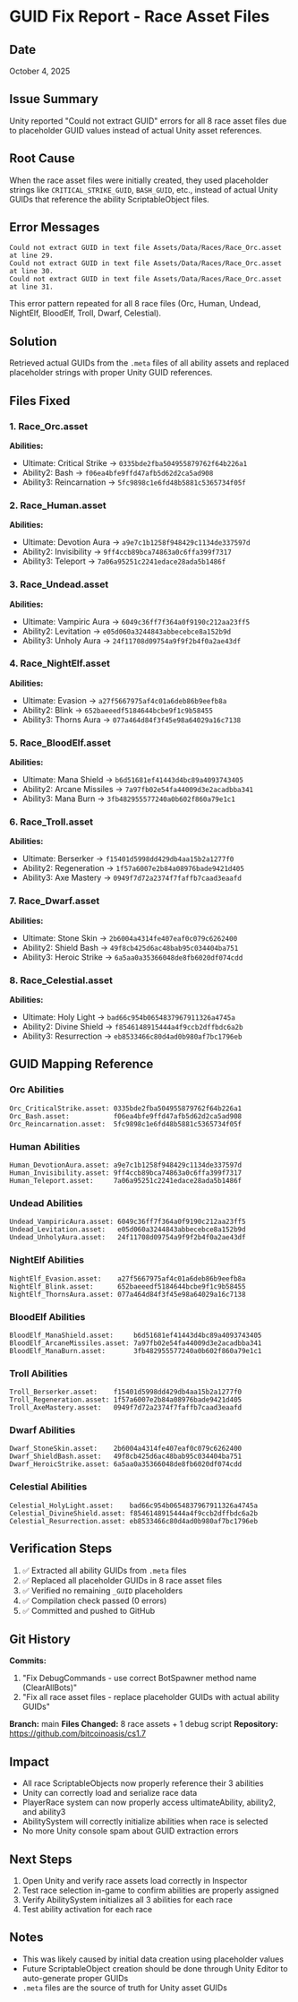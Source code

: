# GUID Fix Report - Race Asset Files

## Date
October 4, 2025

## Issue Summary
Unity reported "Could not extract GUID" errors for all 8 race asset files due to placeholder GUID values instead of actual Unity asset references.

## Root Cause
When the race asset files were initially created, they used placeholder strings like `CRITICAL_STRIKE_GUID`, `BASH_GUID`, etc., instead of actual Unity GUIDs that reference the ability ScriptableObject files.

## Error Messages
```
Could not extract GUID in text file Assets/Data/Races/Race_Orc.asset at line 29.
Could not extract GUID in text file Assets/Data/Races/Race_Orc.asset at line 30.
Could not extract GUID in text file Assets/Data/Races/Race_Orc.asset at line 31.
```

This error pattern repeated for all 8 race files (Orc, Human, Undead, NightElf, BloodElf, Troll, Dwarf, Celestial).

## Solution
Retrieved actual GUIDs from the `.meta` files of all ability assets and replaced placeholder strings with proper Unity GUID references.

## Files Fixed

### 1. Race_Orc.asset
**Abilities:**
- Ultimate: Critical Strike → `0335bde2fba504955879762f64b226a1`
- Ability2: Bash → `f06ea4bfe9ffd47afb5d62d2ca5ad908`
- Ability3: Reincarnation → `5fc9898c1e6fd48b5881c5365734f05f`

### 2. Race_Human.asset
**Abilities:**
- Ultimate: Devotion Aura → `a9e7c1b1258f948429c1134de337597d`
- Ability2: Invisibility → `9ff4ccb89bca74863a0c6ffa399f7317`
- Ability3: Teleport → `7a06a95251c2241edace28ada5b1486f`

### 3. Race_Undead.asset
**Abilities:**
- Ultimate: Vampiric Aura → `6049c36ff7f364a0f9190c212aa23ff5`
- Ability2: Levitation → `e05d060a3244843abbecebce8a152b9d`
- Ability3: Unholy Aura → `24f11708d09754a9f9f2b4f0a2ae43df`

### 4. Race_NightElf.asset
**Abilities:**
- Ultimate: Evasion → `a27f5667975af4c01a6deb86b9eefb8a`
- Ability2: Blink → `652baeeedf5184644bcbe9f1c9b58455`
- Ability3: Thorns Aura → `077a464d84f3f45e98a64029a16c7138`

### 5. Race_BloodElf.asset
**Abilities:**
- Ultimate: Mana Shield → `b6d51681ef41443d4bc89a4093743405`
- Ability2: Arcane Missiles → `7a97fb02e54fa44009d3e2acadbba341`
- Ability3: Mana Burn → `3fb482955577240a0b602f860a79e1c1`

### 6. Race_Troll.asset
**Abilities:**
- Ultimate: Berserker → `f15401d5998dd429db4aa15b2a1277f0`
- Ability2: Regeneration → `1f57a6007e2b84a08976bade9421d405`
- Ability3: Axe Mastery → `0949f7d72a2374f7faffb7caad3eaafd`

### 7. Race_Dwarf.asset
**Abilities:**
- Ultimate: Stone Skin → `2b6004a4314fe407eaf0c079c6262400`
- Ability2: Shield Bash → `49f8cb425d6ac48bab95c034404ba751`
- Ability3: Heroic Strike → `6a5aa0a35366048de8fb6020df074cdd`

### 8. Race_Celestial.asset
**Abilities:**
- Ultimate: Holy Light → `bad66c954b0654837967911326a4745a`
- Ability2: Divine Shield → `f8546148915444a4f9ccb2dffbdc6a2b`
- Ability3: Resurrection → `eb8533466c80d4ad0b980af7bc1796eb`

## GUID Mapping Reference

### Orc Abilities
```
Orc_CriticalStrike.asset: 0335bde2fba504955879762f64b226a1
Orc_Bash.asset:           f06ea4bfe9ffd47afb5d62d2ca5ad908
Orc_Reincarnation.asset:  5fc9898c1e6fd48b5881c5365734f05f
```

### Human Abilities
```
Human_DevotionAura.asset: a9e7c1b1258f948429c1134de337597d
Human_Invisibility.asset: 9ff4ccb89bca74863a0c6ffa399f7317
Human_Teleport.asset:     7a06a95251c2241edace28ada5b1486f
```

### Undead Abilities
```
Undead_VampiricAura.asset: 6049c36ff7f364a0f9190c212aa23ff5
Undead_Levitation.asset:   e05d060a3244843abbecebce8a152b9d
Undead_UnholyAura.asset:   24f11708d09754a9f9f2b4f0a2ae43df
```

### NightElf Abilities
```
NightElf_Evasion.asset:    a27f5667975af4c01a6deb86b9eefb8a
NightElf_Blink.asset:      652baeeedf5184644bcbe9f1c9b58455
NightElf_ThornsAura.asset: 077a464d84f3f45e98a64029a16c7138
```

### BloodElf Abilities
```
BloodElf_ManaShield.asset:     b6d51681ef41443d4bc89a4093743405
BloodElf_ArcaneMissiles.asset: 7a97fb02e54fa44009d3e2acadbba341
BloodElf_ManaBurn.asset:       3fb482955577240a0b602f860a79e1c1
```

### Troll Abilities
```
Troll_Berserker.asset:    f15401d5998dd429db4aa15b2a1277f0
Troll_Regeneration.asset: 1f57a6007e2b84a08976bade9421d405
Troll_AxeMastery.asset:   0949f7d72a2374f7faffb7caad3eaafd
```

### Dwarf Abilities
```
Dwarf_StoneSkin.asset:    2b6004a4314fe407eaf0c079c6262400
Dwarf_ShieldBash.asset:   49f8cb425d6ac48bab95c034404ba751
Dwarf_HeroicStrike.asset: 6a5aa0a35366048de8fb6020df074cdd
```

### Celestial Abilities
```
Celestial_HolyLight.asset:    bad66c954b0654837967911326a4745a
Celestial_DivineShield.asset: f8546148915444a4f9ccb2dffbdc6a2b
Celestial_Resurrection.asset: eb8533466c80d4ad0b980af7bc1796eb
```

## Verification Steps

1. ✅ Extracted all ability GUIDs from `.meta` files
2. ✅ Replaced all placeholder GUIDs in 8 race asset files
3. ✅ Verified no remaining `_GUID` placeholders
4. ✅ Compilation check passed (0 errors)
5. ✅ Committed and pushed to GitHub

## Git History

**Commits:**
1. "Fix DebugCommands - use correct BotSpawner method name (ClearAllBots)"
2. "Fix all race asset files - replace placeholder GUIDs with actual ability GUIDs"

**Branch:** main
**Files Changed:** 8 race assets + 1 debug script
**Repository:** https://github.com/bitcoinoasis/cs1.7

## Impact

- All race ScriptableObjects now properly reference their 3 abilities
- Unity can correctly load and serialize race data
- PlayerRace system can now properly access ultimateAbility, ability2, and ability3
- AbilitySystem will correctly initialize abilities when race is selected
- No more Unity console spam about GUID extraction errors

## Next Steps

1. Open Unity and verify race assets load correctly in Inspector
2. Test race selection in-game to confirm abilities are properly assigned
3. Verify AbilitySystem initializes all 3 abilities for each race
4. Test ability activation for each race

## Notes

- This was likely caused by initial data creation using placeholder values
- Future ScriptableObject creation should be done through Unity Editor to auto-generate proper GUIDs
- `.meta` files are the source of truth for Unity asset GUIDs
